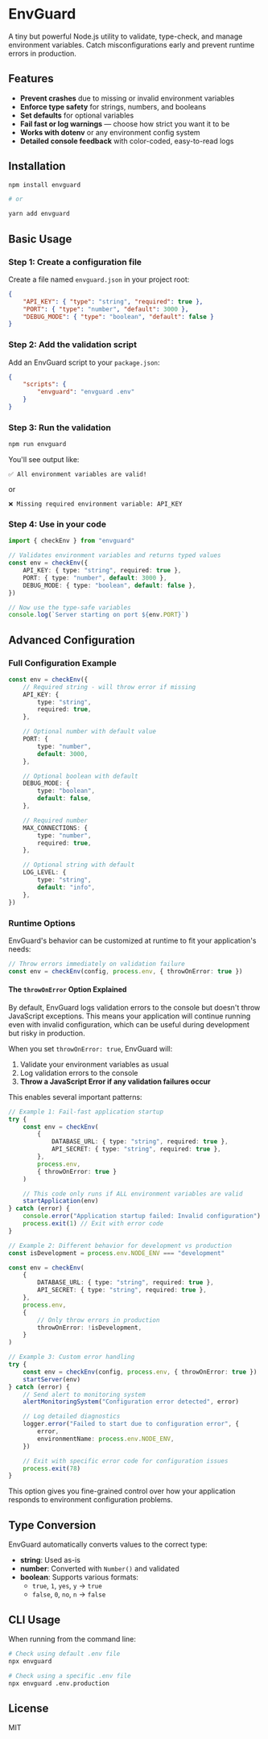 # EnvGuard

A tiny but powerful Node.js utility to validate, type-check, and manage environment variables. Catch misconfigurations early and prevent runtime errors in production.

## Features

-   **Prevent crashes** due to missing or invalid environment variables
-   **Enforce type safety** for strings, numbers, and booleans
-   **Set defaults** for optional variables
-   **Fail fast or log warnings** — choose how strict you want it to be
-   **Works with dotenv** or any environment config system
-   **Detailed console feedback** with color-coded, easy-to-read logs

## Installation

```bash
npm install envguard

# or

yarn add envguard
```

## Basic Usage

### Step 1: Create a configuration file

Create a file named `envguard.json` in your project root:

```json
{
    "API_KEY": { "type": "string", "required": true },
    "PORT": { "type": "number", "default": 3000 },
    "DEBUG_MODE": { "type": "boolean", "default": false }
}
```

### Step 2: Add the validation script

Add an EnvGuard script to your `package.json`:

```json
{
    "scripts": {
        "envguard": "envguard .env"
    }
}
```

### Step 3: Run the validation

```bash
npm run envguard
```

You'll see output like:

```
✅ All environment variables are valid!
```

or

```
❌ Missing required environment variable: API_KEY
```

### Step 4: Use in your code

```typescript
import { checkEnv } from "envguard"

// Validates environment variables and returns typed values
const env = checkEnv({
    API_KEY: { type: "string", required: true },
    PORT: { type: "number", default: 3000 },
    DEBUG_MODE: { type: "boolean", default: false },
})

// Now use the type-safe variables
console.log(`Server starting on port ${env.PORT}`)
```

## Advanced Configuration

### Full Configuration Example

```typescript
const env = checkEnv({
    // Required string - will throw error if missing
    API_KEY: {
        type: "string",
        required: true,
    },

    // Optional number with default value
    PORT: {
        type: "number",
        default: 3000,
    },

    // Optional boolean with default
    DEBUG_MODE: {
        type: "boolean",
        default: false,
    },

    // Required number
    MAX_CONNECTIONS: {
        type: "number",
        required: true,
    },

    // Optional string with default
    LOG_LEVEL: {
        type: "string",
        default: "info",
    },
})
```

### Runtime Options

EnvGuard's behavior can be customized at runtime to fit your application's needs:

```typescript
// Throw errors immediately on validation failure
const env = checkEnv(config, process.env, { throwOnError: true })
```

#### The `throwOnError` Option Explained

By default, EnvGuard logs validation errors to the console but doesn't throw JavaScript exceptions. This means your application will continue running even with invalid configuration, which can be useful during development but risky in production.

When you set `throwOnError: true`, EnvGuard will:

1. Validate your environment variables as usual
2. Log validation errors to the console
3. **Throw a JavaScript Error if any validation failures occur**

This enables several important patterns:

```typescript
// Example 1: Fail-fast application startup
try {
    const env = checkEnv(
        {
            DATABASE_URL: { type: "string", required: true },
            API_SECRET: { type: "string", required: true },
        },
        process.env,
        { throwOnError: true }
    )

    // This code only runs if ALL environment variables are valid
    startApplication(env)
} catch (error) {
    console.error("Application startup failed: Invalid configuration")
    process.exit(1) // Exit with error code
}

// Example 2: Different behavior for development vs production
const isDevelopment = process.env.NODE_ENV === "development"

const env = checkEnv(
    {
        DATABASE_URL: { type: "string", required: true },
        API_SECRET: { type: "string", required: true },
    },
    process.env,
    {
        // Only throw errors in production
        throwOnError: !isDevelopment,
    }
)

// Example 3: Custom error handling
try {
    const env = checkEnv(config, process.env, { throwOnError: true })
    startServer(env)
} catch (error) {
    // Send alert to monitoring system
    alertMonitoringSystem("Configuration error detected", error)

    // Log detailed diagnostics
    logger.error("Failed to start due to configuration error", {
        error,
        environmentName: process.env.NODE_ENV,
    })

    // Exit with specific error code for configuration issues
    process.exit(78)
}
```

This option gives you fine-grained control over how your application responds to environment configuration problems.

## Type Conversion

EnvGuard automatically converts values to the correct type:

-   **string**: Used as-is
-   **number**: Converted with `Number()` and validated
-   **boolean**: Supports various formats:
    -   `true`, `1`, `yes`, `y` → `true`
    -   `false`, `0`, `no`, `n` → `false`

## CLI Usage

When running from the command line:

```bash
# Check using default .env file
npx envguard

# Check using a specific .env file
npx envguard .env.production
```

## License

MIT
